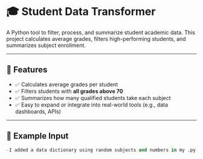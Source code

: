 # 🎓 Student Data Transformer

A Python tool to filter, process, and summarize student academic data. This project calculates average grades, filters high-performing students, and summarizes subject enrollment.

---

## 🚀 Features

- ✅ Calculates average grades per student
- ✅ Filters students with **all grades above 70**
- ✅ Summarizes how many qualified students take each subject
- ✅ Easy to expand or integrate into real-world tools (e.g., data dashboards, APIs)

---

## 🧪 Example Input

```python
-I added a data dictionary using random subjects and numbers in my .py file. Check it out.

